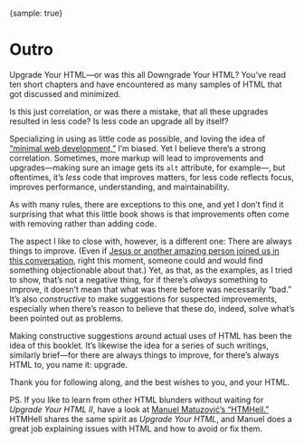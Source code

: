 {sample: true}
# Outro

Upgrade Your HTML—or was this all Downgrade Your HTML? You’ve read ten short chapters and have encountered as many samples of HTML that got discussed and minimized.

Is this just correlation, or was there a mistake, that all these upgrades resulted in less code? Is less code an upgrade all by itself?

Specializing in using as little code as possible, and loving the idea of [“minimal web development,”](https://meiert.com/en/blog/minimal-web-development/) I’m biased. Yet I believe there’s a strong correlation. Sometimes, more markup will lead to improvements and upgrades—making sure an image gets its `alt` attribute, for example—, but oftentimes, it’s _less_ code that improves matters, for less code reflects focus, improves performance, understanding, and maintainability.

As with many rules, there are exceptions to this one, and yet I don’t find it surprising that what this little book shows is that improvements often come with removing rather than adding code.

The aspect I like to close with, however, is a different one: There are always things to improve. (Even if [Jesus or another amazing person joined us in this conversation](https://meiert.com/en/blog/destroying-is-not-arguing/), right this moment, someone could and would find something objectionable about that.) Yet, as that, as the examples, as I tried to show, that’s not a negative thing, for if there’s _always_ something to improve, it doesn’t mean that what was there before was necessarily “bad.” It’s also _constructive_ to make suggestions for suspected improvements, especially when there’s reason to believe that these do, indeed, solve what’s been pointed out as problems.

Making constructive suggestions around actual uses of HTML has been the idea of this booklet. It’s likewise the idea for a series of such writings, similarly brief—for there are always things to improve, for there’s always HTML to, you name it: upgrade.

Thank you for following along, and the best wishes to you, and your HTML.

PS.
If you like to learn from other HTML blunders without waiting for _Upgrade Your HTML II_, have a look at [Manuel Matuzović’s “HTMHell.”](https://www.htmhell.dev/) HTMHell shares the same spirit as _Upgrade Your HTML_, and Manuel does a great job explaining issues with HTML and how to avoid or fix them.